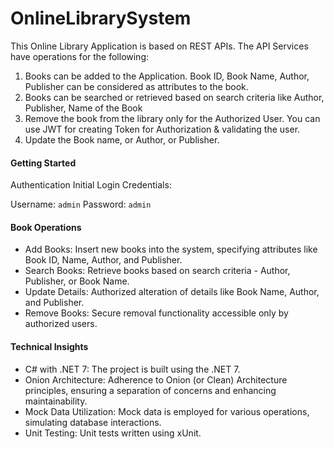 # OnlineLibrarySystem

This Online Library Application is based on REST APIs. 
The API Services have operations for the following:
1.	Books can be added to the Application.
  Book ID, Book Name, Author, Publisher can be considered as attributes to the book.
2.	Books can be searched or retrieved based on search criteria like 
Author, Publisher, Name of the Book
3.	Remove the book from the library only for the Authorized User. You can use JWT for creating Token for Authorization & validating the user.
4.	Update the Book name, or Author, or Publisher.

#### Getting Started
Authentication
Initial Login Credentials:

Username: ```admin```
Password: ```admin```

#### Book Operations
- Add Books: Insert new books into the system, specifying attributes like Book ID, Name, Author, and Publisher.
- Search Books: Retrieve books based on search criteria - Author, Publisher, or Book Name.
- Update Details: Authorized alteration of details like Book Name, Author, and Publisher.
- Remove Books: Secure removal functionality accessible only by authorized users.

#### Technical Insights
- C# with .NET 7: The project is built using the .NET 7.
- Onion Architecture: Adherence to Onion (or Clean) Architecture principles, ensuring a separation of concerns and enhancing maintainability.
- Mock Data Utilization: Mock data is employed for various operations, simulating database interactions.
- Unit Testing: Unit tests written using xUnit.
